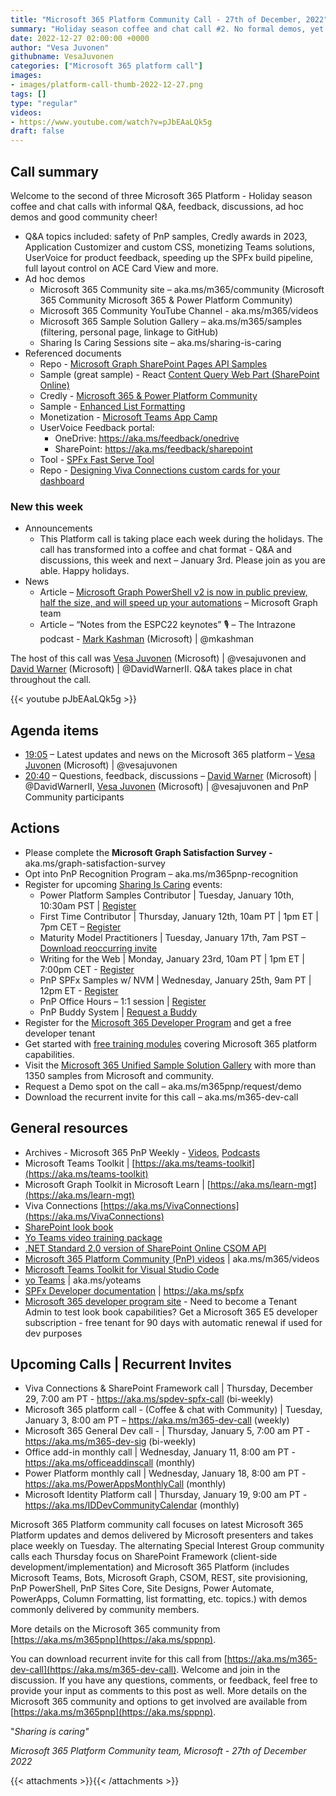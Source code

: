 ```yaml
---
title: "Microsoft 365 Platform Community Call - 27th of December, 2022"
summary: "Holiday season coffee and chat call #2. No formal demos, yet nothing less than a robust 60-minute call with informative PnP resource site tours, Q&A with code dives and engaging discussions in chat! 2 articles delivered from Microsoft in past week."
date: 2022-12-27 02:00:00 +0000
author: "Vesa Juvonen"
githubname: VesaJuvonen
categories: ["Microsoft 365 platform call"]
images:
- images/platform-call-thumb-2022-12-27.png
tags: []
type: "regular"
videos:
- https://www.youtube.com/watch?v=pJbEAaLQk5g
draft: false
---
```


## Call summary

Welcome to the second of three Microsoft 365 Platform - Holiday season coffee and chat calls with informal Q&A, feedback, discussions, ad hoc demos and good community cheer!

* Q&A topics included:  safety of PnP samples, Credly awards in 2023, Application Customizer and custom CSS, monetizing Teams solutions, UserVoice for product feedback, speeding up the SPFx build pipeline, full layout control on ACE Card View and more.
* Ad hoc demos
    * Microsoft 365 Community site – aka.ms/m365/community (Microsoft 365 Community Microsoft 365 & Power Platform Community)
    * Microsoft 365 Community YouTube Channel - aka.ms/m365/videos
    * Microsoft 365 Sample Solution Gallery – aka.ms/m365/samples (filtering, personal page, linkage to GitHub)
    * Sharing Is Caring Sessions site – aka.ms/sharing-is-caring
* Referenced documents
    * Repo - [Microsoft Graph SharePoint Pages API Samples](https://github.com/sangle7/pages-api-solutions)
    * Sample (great sample) - React [Content Query Web Part (SharePoint Online)](https://adoption.microsoft.com/sample-solution-gallery/sample/pnp-sp-dev-spfx-web-parts-react-content-query-online/)
    * Credly - [Microsoft 365 & Power Platform Community](https://www.credly.com/organizations/m365pnp/badges)
    * Sample - [Enhanced List Formatting](https://adoption.microsoft.com/sample-solution-gallery/sample/pnp-sp-dev-spfx-web-parts-react-enhanced-list-formatting/)
    * Monetization - [Microsoft Teams App Camp](https://microsoft.github.io/app-camp/)
    * UserVoice Feedback portal:
        * OneDrive: <https://aka.ms/feedback/onedrive>
        * SharePoint: <https://aka.ms/feedback/sharepoint>
    * Tool - [SPFx Fast Serve Tool](https://www.npmjs.com/package/spfx-fast-serve)
    * Repo - [Designing Viva Connections custom cards for your dashboard](https://github.com/SharePoint/sp-dev-docs/blob/main/docs/spfx/viva/design/designing-card.md)

### New this week

* Announcements
    * This Platform call is taking place each week during the holidays. The call has transformed into a coffee and chat format - Q&A and discussions, this week and next – January 3rd. Please join as you are able. Happy holidays.
* News
    * Article – [Microsoft Graph PowerShell v2 is now in public preview, half the size, and will speed up your automations](https://devblogs.microsoft.com/microsoft365dev/microsoft-graph-powershell-v2-is-now-in-public-preview-half-the-size-and-will-speed-up-your-automations/) – Microsoft Graph team
    * Article – “Notes from the ESPC22 keynotes” 🎙 – The Intrazone podcast - [Mark Kashman](https://twitter.com/mkashman) (Microsoft) \| @mkashman

The host of this call was [Vesa Juvonen](http://twitter.com/vesajuvonen) (Microsoft) \| @vesajuvonen and [David Warner](https://twitter.com/DavidWarnerII) (Microsoft) \| @DavidWarnerII. Q&A takes place in chat throughout the call.

{{< youtube pJbEAaLQk5g >}}

## Agenda items

* [19:05](https://youtu.be/pJbEAaLQk5g?t=1145) – Latest updates and news on the Microsoft 365 platform – [Vesa Juvonen](http://twitter.com/vesajuvonen) (Microsoft) \| @vesajuvonen
* [20:40](https://youtu.be/pJbEAaLQk5g?t=1240) – Questions, feedback, discussions – [David Warner](https://twitter.com/DavidWarnerII) (Microsoft) \| @DavidWarnerII, [Vesa Juvonen](http://twitter.com/vesajuvonen) (Microsoft) \| @vesajuvonen and PnP Community participants

## Actions

* Please complete the **Microsoft Graph Satisfaction Survey -** aka.ms/graph-satisfaction-survey
* Opt into PnP Recognition Program – aka.ms/m365pnp-recognition
* Register for upcoming [Sharing Is Caring](https://pnp.github.io/sharing-is-caring/) events:
    * Power Platform Samples Contributor \| Tuesday, January 10th, 10:30am PST \| [Register](https://forms.office.com/pages/responsepage.aspx?id=KtIy2vgLW0SOgZbwvQuRaXDXyCl9DkBHq4A2OG7uLpdUN0hMNTRPWVVWTkhFTk9QQzhFSTRIS1JLSC4u)
    * First Time Contributor \| Thursday, January 12th, 10am PT \| 1pm ET \| 7pm CET – [Register](https://forms.office.com/pages/responsepage.aspx?id=KtIy2vgLW0SOgZbwvQuRaXDXyCl9DkBHq4A2OG7uLpdUNjAwRVNETlA1MkxIR1MyTEs5STZFVVRJMC4u)
    * Maturity Model Practitioners \| Tuesday, January 17th, 7am PST – [Download reoccurring invite](https://aka.ms/mm4m365/invite)
    * Writing for the Web \| Monday, January 23rd, 10am PT \| 1pm ET \| 7:00pm CET - [Register](https://forms.office.com/pages/responsepage.aspx?id=KtIy2vgLW0SOgZbwvQuRaXDXyCl9DkBHq4A2OG7uLpdUMFNPNFMyUk9CNFROUjJWTFFGSzdJV0czVC4u)
    * PnP SPFx Samples w/ NVM \| Wednesday, January 25th, 9am PT \| 12pm ET - [Register](https://forms.office.com/pages/responsepage.aspx?id=KtIy2vgLW0SOgZbwvQuRaXDXyCl9DkBHq4A2OG7uLpdUNEE2SUdTOU1UOEtCTFU3MlM1SERDMlNVNi4u)
    * PnP Office Hours – 1:1 session \| [Register](https://outlook.office365.com/owa/calendar/PnPSharingisCaring@warner.digital/bookings/)
    * PnP Buddy System \| [Request a Buddy](https://forms.office.com/Pages/ResponsePage.aspx?id=KtIy2vgLW0SOgZbwvQuRaXDXyCl9DkBHq4A2OG7uLpdUMjRRUVg4NElZUUJLTEY1TVVSVDJFRFpLRS4u)
* Register for the [Microsoft 365 Developer Program](https://aka.ms/m365/devprogram) and get a free developer tenant
* Get started with [free training modules](https://aka.ms/m365/dev/learn) covering Microsoft 365 platform capabilities.
* Visit the [Microsoft 365 Unified Sample Solution Gallery](https://adoption.microsoft.com/sample-solution-gallery) with more than 1350 samples from Microsoft and community.
* Request a Demo spot on the call – aka.ms/m365pnp/request/demo
* Download the recurrent invite for this call – aka.ms/m365-dev-call

## General resources

* Archives - Microsoft 365 PnP Weekly - [Videos](https://www.youtube.com/playlist?list=PLR9nK3mnD-OVYI-St_CBiFfuL4CZbBpkC), [Podcasts](https://pnpweekly.podbean.com/)
* Microsoft Teams Toolkit | [https://aka.ms/teams-toolkit](https://aka.ms/teams-toolkit)
* Microsoft Graph Toolkit in Microsoft Learn | [https://aka.ms/learn-mgt](https://aka.ms/learn-mgt)
* Viva Connections [https://aka.ms/VivaConnections](https://aka.ms/VivaConnections)
* [SharePoint look book](https://lookbook.microsoft.com/?WT.mc_id=m365-24198-cxa)
* [Yo Teams video training package](https://aka.ms/yoteams-training)
* [.NET Standard 2.0 version of SharePoint Online CSOM API](https://developer.microsoft.com/microsoft-365/blogs/net-standard-version-of-sharepoint-online-csom-apis?WT.mc_id=m365-24198-cxa)
* [Microsoft 365 Platform Community (PnP) videos](https://aka.ms/m365/videos) | aka.ms/m365/videos
* [Microsoft Teams Toolkit for Visual Studio Code](https://marketplace.visualstudio.com/items?itemName=TeamsDevApp.ms-teams-vscode-extension)
* [yo Teams](https://aka.ms/yoteams) | aka.ms/yoteams
* [SPFx Developer documentation](https://aka.ms/spfx) | <https://aka.ms/spfx>
* [Microsoft 365 developer program site](https://developer.microsoft.com/office/dev-program?WT.mc_id=m365-24198-cxa) - Need to become a Tenant Admin to test look book capabilities? Get a Microsoft 365 E5 developer subscription - free tenant for 90 days with automatic renewal if used for dev purposes

## Upcoming Calls | Recurrent Invites

* Viva Connections & SharePoint Framework call \| Thursday, December 29, 7:00 am PT - <https://aka.ms/spdev-spfx-call> (bi-weekly)
* Microsoft 365 platform call - (Coffee & chat with Community) \| Tuesday, January 3, 8:00 am PT – <https://aka.ms/m365-dev-call> (weekly)
* Microsoft 365 General Dev call - \| Thursday, January 5, 7:00 am PT - <https://aka.ms/m365-dev-sig> (bi-weekly)
* Office add-in monthly call \| Wednesday, January 11, 8:00 am PT - <https://aka.ms/officeaddinscall> (monthly)
* Power Platform monthly call \| Wednesday, January 18, 8:00 am PT - <https://aka.ms/PowerAppsMonthlyCall> (monthly)
* Microsoft Identity Platform call \| Thursday, January 19, 9:00 am PT - <https://aka.ms/IDDevCommunityCalendar> (monthly)

Microsoft 365 Platform community call focuses on latest Microsoft 365 Platform updates and demos delivered by Microsoft presenters and takes place weekly on Tuesday.  The alternating Special Interest Group community calls each Thursday focus on SharePoint Framework (client-side development/implementation) and Microsoft 365 Platform (includes Microsoft Teams, Bots, Microsoft Graph, CSOM, REST, site provisioning, PnP PowerShell, PnP Sites Core, Site Designs, Power Automate, PowerApps, Column Formatting, list formatting, etc. topics.) with demos commonly delivered by community members.

More details on the Microsoft 365 community from [https://aka.ms/m365pnp](https://aka.ms/sppnp).

You can download recurrent invite for this call from [https://aka.ms/m365-dev-call](https://aka.ms/m365-dev-call).  Welcome and join in the discussion. If you have any questions, comments, or feedback, feel free to provide your input as comments to this post as well. More details on the Microsoft 365 community and options to get involved are available from [https://aka.ms/m365pnp](https://aka.ms/sppnp).


&quot;_Sharing is caring&quot;_

_Microsoft 365 Platform Community team, Microsoft - 27th of December 2022_

{{< attachments >}}{{< /attachments >}}
